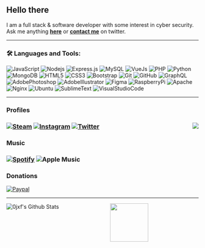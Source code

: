 <div align="left">
<h2 style="vertical-align:middle;"> Hello there</h2>
</div>

<div align="center" >

</div>

<div align="left">

I am a full stack & software developer with some interest in cyber security.<br>
Ask me anything <a href="https://github.com/0jxf/0jxf/issues/new"><b>here</b></a> or <a href="http://twitter.com/veiaany"><b>contact me</b></a> on twitter.<br>
</div>

<hr>                                                                                                                                                                                        
<h3>🛠️ Languages and Tools:</h3>

![JavaScript](https://img.shields.io/badge/-JavaScript-black?style=flat-square&logo=javascript)
![Nodejs](https://img.shields.io/badge/-Nodejs-black?style=flat-square&logo=Node.js)
![Express.js](https://img.shields.io/badge/-Express.js-black?style=flat-square&logo=express)
![MySQL](https://img.shields.io/badge/-MySQL-black?style=flat-square&logo=mysql)
![VueJs](https://img.shields.io/badge/-Vue-black?style=flat-square&logo=vue.js)
![PHP](https://img.shields.io/badge/-PHP-black?style=flat-square&logo=php)
![Python](https://img.shields.io/badge/-Python-black?style=flat-square&logo=python)
![MongoDB](https://img.shields.io/badge/-MongoDB-black?style=flat-square&logo=mongodb)
![HTML5](https://img.shields.io/badge/-HTML5-black?style=flat-square&logo=html5&logoColor=white)
![CSS3](https://img.shields.io/badge/-CSS3-black?style=flat-square&logo=css3)
![Bootstrap](https://img.shields.io/badge/-Bootstrap-black?style=flat-square&logo=bootstrap)
![Git](https://img.shields.io/badge/-Git-black?style=flat-square&logo=git)
![GitHub](https://img.shields.io/badge/-GitHub-black?style=flat-square&logo=github)
![GraphQL](https://img.shields.io/badge/-GraphQL-black?style=flat-square&logo=graphql)
![AdobePhotoshop](https://img.shields.io/badge/-Adobe_Photoshop-black?style=flat-square&logo=adobe%20photoshop)
![AdobeIllustrator](https://img.shields.io/badge/-Adobe_Illustrator-black?style=flat-square&logo=adobe%20Illustrator)
![Figma](https://img.shields.io/badge/-Figma-black?style=flat-square&logo=figma)
![RaspberryPi](https://img.shields.io/badge/-Raspberry_Pi-black?style=flat-square&logo=Raspberry-Pi)
![Apache](https://img.shields.io/badge/-Apache-black?style=flat-square&logo=apache)
![Nginx](https://img.shields.io/badge/-Nginx-black?style=flat-square&logo=Nginx)
![Ubuntu](https://img.shields.io/badge/-Ubuntu-black?style=flat-square&logo=ubuntu)
![SublimeText](https://img.shields.io/badge/-Sublime-black?style=flat-square&logo=sublime-text)
![VisualStudioCode](https://img.shields.io/badge/-Visual_Studio_Code-black?style=flat-square&logo=visual-studio-code) 
<br>
<hr>

<h3>Profiles<h3>
<a href="https://steamcommunity.com/id/0x00fff/" target="_blank"><img alt="Steam" src="https://img.shields.io/badge/steam%20-%23000000.svg?&style=for-the-badge&logo=steam&logoColor=white"/></a>
<a href="https://instagram.com/_pmy" target="_blank"><img alt="Instagram" src="https://img.shields.io/badge/Instagram%20-%23E4405F.svg?&style=for-the-badge&logo=Instagram&logoColor=white"/></a>
<a href="https://twitter.com/veiaany" target="_blank"><img alt="Twitter" src="https://img.shields.io/badge/Twitter%20-%231DA1F2.svg?&style=for-the-badge&logo=Twitter&logoColor=white"/></a>
  <img align="right" src="https://discord.c99.nl/widget/theme-4/273517255437058049.png">
<br>
<h3>Music<h3>
<a href="https://open.spotify.com/user/jkhv4r3cshfehf7cp182c6vq2" target="_blank"><img alt="Spotify" src="https://img.shields.io/badge/Spotify-1ED760?style=for-the-badge&logo=spotify&logoColor=white" /></a>
<img alt="Apple Music" src="https://img.shields.io/badge/Apple_Music-9933CC?style=for-the-badge&logo=apple-music&logoColor=white" />
<h3>Donations</h3>
<a href="https://www.paypal.com/paypalme/ahmedxalharbi"><img alt="Paypal" src="https://img.shields.io/badge/PayPal-00457C?style=for-the-badge&logo=paypal&logoColor=white" /></a>


<div align="center">
<hr>

<img align="left" src="https://github-readme-stats.vercel.app/api?username=0jxf&include_all_commits=true&count_private=true&show_icons=true&line_height=20&title_color=7A7ADB&icon_color=2234AE&text_color=D3D3D3&bg_color=0,000000,130F40" alt="0jxf's Github Stats">
<img src="https://glamours.eorzeacollection.com/69788/hiei-from-yuyu-hakusho-cosplay-3-1610683393.png" width="100">

